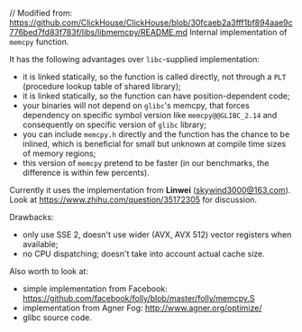 // Modified from: https://github.com/ClickHouse/ClickHouse/blob/30fcaeb2a3fff1bf894aae9c776bed7fd83f783f/libs/libmemcpy/README.md
Internal implementation of `memcpy` function.

It has the following advantages over `libc`-supplied implementation:
- it is linked statically, so the function is called directly, not through a `PLT` (procedure lookup table of shared library);
- it is linked statically, so the function can have position-dependent code;
- your binaries will not depend on `glibc`'s memcpy, that forces dependency on specific symbol version like `memcpy@@GLIBC_2.14` and consequently on specific version of `glibc` library;
- you can include `memcpy.h` directly and the function has the chance to be inlined, which is beneficial for small but unknown at compile time sizes of memory regions;
- this version of `memcpy` pretend to be faster (in our benchmarks, the difference is within few percents).

Currently it uses the implementation from **Linwei** (skywind3000@163.com).
Look at https://www.zhihu.com/question/35172305 for discussion.

Drawbacks:
- only use SSE 2, doesn't use wider (AVX, AVX 512) vector registers when available;
- no CPU dispatching; doesn't take into account actual cache size.

Also worth to look at:
- simple implementation from Facebook: https://github.com/facebook/folly/blob/master/folly/memcpy.S
- implementation from Agner Fog: http://www.agner.org/optimize/
- glibc source code.
